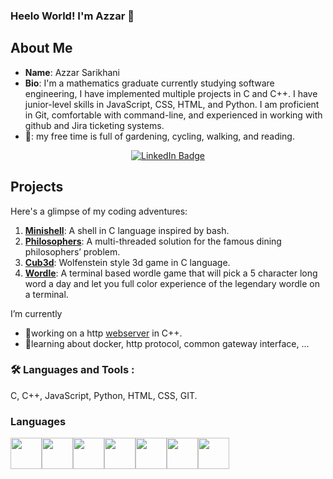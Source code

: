 ### Heelo World! I'm Azzar 👋

## About Me

- **Name**: Azzar Sarikhani
- **Bio**: I'm a mathematics graduate currently studying software engineering, I have implemented multiple projects in C and C++. I have junior-level skills in JavaScript, CSS, HTML, and Python. I am proficient in Git, comfortable with command-line, and experienced in working with github and Jira ticketing systems.
- 🚴: my free time is full of gardening, cycling, walking, and reading.

<div id="badges" align="center">
  <a href="www.linkedin.com/in/azzar-sarikhani-07a912117">
    <img src="https://img.shields.io/badge/LinkedIn-blue?style=for-the-badge&logo=linkedin&logoColor=white" alt="LinkedIn Badge"/>
  </a>
</div>

## Projects

Here's a glimpse of my coding adventures:

1. [**Minishell**](https://github.com/azarSarikhani/minishell): A shell in C language inspired by bash.
2. [**Philosophers**](https://github.com/azarSarikhani/Philosophers): A multi-threaded solution for the famous dining philosophers’ problem.
3. [**Cub3d**](https://github.com/azarSarikhani/cub3d): Wolfenstein style 3d game in C language.
4. [**Wordle**](https://github.com/azarSarikhani/42-wordle): A terminal based wordle game that will pick a 5 character long word a day and let you full color experience of the legendary wordle on a terminal.

 I’m currently
- 🔭working on a http <a href="https://github.com/jboucher154/WebServ" target="_blank">webserver</a> in C++. 
- 🌱learning about docker, http protocol, common gateway interface, ...

### :hammer_and_wrench: Languages and Tools :

 C, C++, JavaScript, Python, HTML, CSS, GIT.


### Languages

<img height=50 src="https://cdn.jsdelivr.net/gh/devicons/devicon/icons/c/c-original.svg"/><img height=50 src="https://cdn.jsdelivr.net/gh/devicons/devicon/icons/cplusplus/cplusplus-original.svg"/><img height=50 src="https://cdn.jsdelivr.net/gh/devicons/devicon/icons/bash/bash-original.svg"/><img height=50 src="https://cdn.jsdelivr.net/gh/devicons/devicon/icons/html5/html5-original.svg"/><img height=50 src="https://cdn.jsdelivr.net/gh/devicons/devicon/icons/css3/css3-original.svg"/><img height=50 src="https://cdn.jsdelivr.net/gh/devicons/devicon/icons/python/python-original.svg"/><img height=50 src="https://cdn.jsdelivr.net/gh/devicons/devicon/icons/javascript/javascript-original.svg"/><img height=50/>

